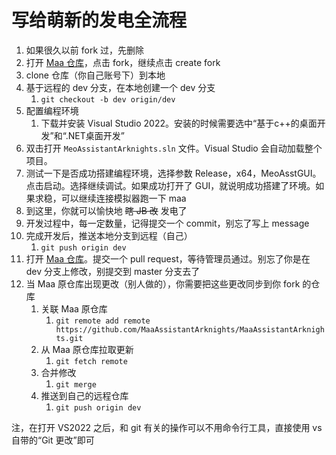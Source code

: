 # 写给萌新的发电全流程

1. 如果很久以前 fork 过，先删除
2. 打开 [Maa 仓库](https://github.com/MaaAssistantArknights/MaaAssistantArknights)，点击 fork，继续点击 create fork
3. clone 仓库（你自己账号下）到本地 
4. 基于远程的 dev 分支，在本地创建一个 dev 分支
	1. `git checkout -b dev origin/dev`
5. 配置编程环境
	1. 下载并安装 Visual Studio 2022。安装的时候需要选中“基于c++的桌面开发”和“.NET桌面开发”
6. 双击打开 `MeoAssistantArknights.sln` 文件。Visual Studio 会自动加载整个项目。
7. 测试一下是否成功搭建编程环境，选择参数 Release，x64，MeoAsstGUI。点击启动。选择继续调试。如果成功打开了 GUI，就说明成功搭建了环境。如果求稳，可以继续连接模拟器跑一下 maa
8. 到这里，你就可以愉快地 ~~瞎 JB 改~~ 发电了
9. 开发过程中，每一定数量，记得提交一个 commit，别忘了写上 message
10. 完成开发后，推送本地分支到远程（自己）
	1. `git push origin dev`
11. 打开 [Maa 仓库](https://github.com/MaaAssistantArknights/MaaAssistantArknights)。提交一个 pull request，等待管理员通过。别忘了你是在 dev 分支上修改，别提交到 master 分支去了
12. 当 Maa 原仓库出现更改（别人做的），你需要把这些更改同步到你 fork 的仓库
	1. 关联 Maa 原仓库
		1. `git remote add remote https://github.com/MaaAssistantArknights/MaaAssistantArknights.git`
	2. 从 Maa 原仓库拉取更新
		1. `git fetch remote`
	3. 合并修改
		1. `git merge`
	4. 推送到自己的远程仓库
		1. `git push origin dev`

注，在打开 VS2022 之后，和 git 有关的操作可以不用命令行工具，直接使用 vs 自带的“Git 更改”即可
